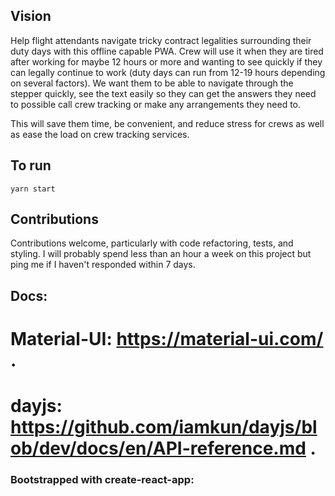 ## Vision
Help flight attendants navigate tricky contract legalities surrounding their duty days with this offline capable PWA. 
Crew will use it when they are tired after working for maybe 12 hours or more and wanting to see quickly if they can legally continue to work (duty days can run from 12-19 hours depending on several factors).
We want them to be able to navigate through the stepper quickly, see the text easily so they can get the answers they need to possible call crew tracking or make any arrangements they need to.

This will save them time, be convenient, and reduce stress for crews as well as ease the load on crew tracking services. 

## To run
```yarn start```


## Contributions
Contributions welcome, particularly with code refactoring, tests, and styling. I will probably spend less than an hour a week on this project but ping me if I haven't responded within 7 days.

## Docs: 
# Material-UI: https://material-ui.com/ . 
# dayjs: https://github.com/iamkun/dayjs/blob/dev/docs/en/API-reference.md . 


### Bootstrapped with create-react-app: 



